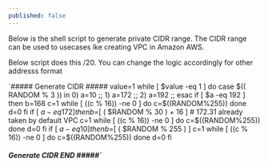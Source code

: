 ```yaml
---
published: false
---
```

Below is the shell script to generate private CIDR range. The CIDR range can be used to usecases lke creating VPC in Amazon AWS.

Below script does this /20. You can change the logic accordingly for other addresss format


`##### Generate CIDR #####
value=1
while [ $value -eq 1 ]
do
case $(( RANDOM % 3 )) in
    0)
        a=10
        ;;
    1)
        a=172
        ;;
    2)
        a=192
        ;;
esac
if [ $a -eq 192 ]
then
b=168
c=1
while [ $(($c % 16)) -ne 0 ]
do
        c=$((RANDOM%255))
done
d=0
fi
if [ $a -eq 172 ]
then
b=$[ ( $RANDOM % 30 )  + 16 ]   # 172.31 already taken by default VPC
c=1
while [ $(($c % 16)) -ne 0 ]
do
        c=$((RANDOM%255))
done
d=0
fi
if [ $a -eq 10 ]
then
b=$[ ( $RANDOM % 255 ) ]
c=1
while [ $(($c % 16)) -ne 0 ]
do
        c=$((RANDOM%255))
done
d=0
fi

##### Generate CIDR END #####`
